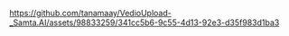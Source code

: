 
https://github.com/tanamaay/VedioUpload-_Samta.AI/assets/98833259/341cc5b6-9c55-4d13-92e3-d35f983d1ba3
